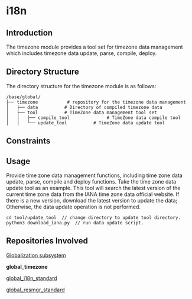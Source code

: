 # i18n

## Introduction

The timezone module provides a tool set for timezone data management which includes timezone data update, parse, compile, deploy.

## Directory Structure

The directory structure for the timezone module is as follows:

```
/base/global/
├── timezone           # repository for the timezone data management
│   ├── data          # Directory of compiled timezone data
│   ├── tool          # TimeZone data management tool set
│   │   ├── compile_tool              # TimeZone data compile tool
│   │   └── update_tool          # TimeZone data update tool
```

## Constraints

## Usage

Provide time zone data management functions, including time zone data update, parse, compile and deploy functions. Take the time zone data update tool as an example. This tool will search the latest version of the current time zone data from the IANA time zone data official website. If there is a new version, download the latest version to update the data; Otherwise, the data update operation is not performed. 

```
cd tool/update_tool  // change directory to update tool directory.
python3 download_iana.py  // run data update script.
```

## Repositories Involved

[Globalization subsystem](https://gitee.com/openharmony/docs/blob/master/en/readme/globalization.md)

**global\_timezone**

[global\_i18n\_standard](https://gitee.com/openharmony/global_i18n_standard/blob/master/README.md)

[global\_resmgr\_standard](https://gitee.com/openharmony/global_resmgr_standard/blob/master/README.md)

